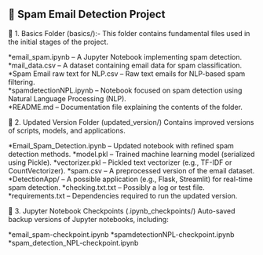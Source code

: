 📌 Spam Email Detection Project
--------------------------------
🔹 1. Basics Folder (basics/):-
This folder contains fundamental files used in the initial stages of the project.

*email_spam.ipynb – A Jupyter Notebook implementing spam detection.                                                                                                                                                                  
*mail_data.csv – A dataset containing email data for spam classification.                                                                                                                                                 
*Spam Email raw text for NLP.csv – Raw text emails for NLP-based spam filtering.                                                                                                                                        
*spamdetectionNPL.ipynb – Notebook focused on spam detection using Natural Language Processing (NLP).                                                                                                                 
*README.md – Documentation file explaining the contents of the folder.

🔹 2. Updated Version Folder (updated_version/)
Contains improved versions of scripts, models, and applications.

*Email_Spam_Detection.ipynb – Updated notebook with refined spam detection methods.
*model.pkl – Trained machine learning model (serialized using Pickle).
*vectorizer.pkl – Pickled text vectorizer (e.g., TF-IDF or CountVectorizer).
*spam.csv – A preprocessed version of the email dataset.
*DetectionApp/ – A possible application (e.g., Flask, Streamlit) for real-time spam detection.
*checking.txt.txt – Possibly a log or test file.
*requirements.txt – Dependencies required to run the updated version.

🔹 3. Jupyter Notebook Checkpoints (.ipynb_checkpoints/)
Auto-saved backup versions of Jupyter notebooks, including:

*email_spam-checkpoint.ipynb
*spamdetectionNPL-checkpoint.ipynb
*spam_detection_NPL-checkpoint.ipynb
